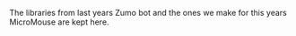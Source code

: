 The libraries from last years Zumo bot and the ones we make for this years MicroMouse are kept here.
